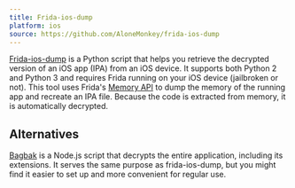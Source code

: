 ```yaml
---
title: Frida-ios-dump
platform: ios
source: https://github.com/AloneMonkey/frida-ios-dump
---
```


[Frida-ios-dump](https://github.com/AloneMonkey/frida-ios-dump "Frida-ios-dump") is a Python script that helps you retrieve the decrypted version of an iOS app (IPA) from an iOS device. It supports both Python 2 and Python 3 and requires Frida running on your iOS device (jailbroken or not). This tool uses Frida's [Memory API](https://www.frida.re/docs/javascript-api/#memory "Frida Memory API") to dump the memory of the running app and recreate an IPA file. Because the code is extracted from memory, it is automatically decrypted.

## Alternatives

[Bagbak](https://github.com/ChiChou/bagbak "Bagbak") is a Node.js script that decrypts the entire application, including its extensions. It serves the same purpose as frida-ios-dump, but you might find it easier to set up and more convenient for regular use.